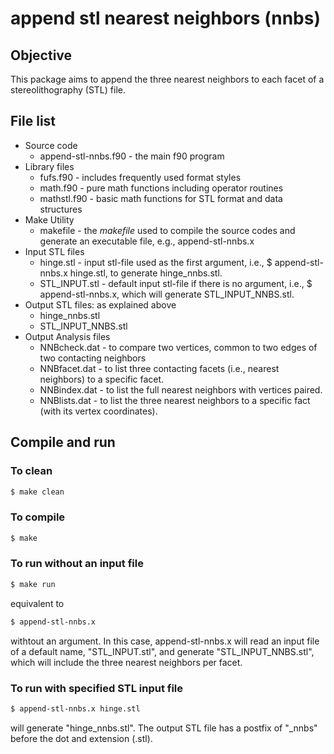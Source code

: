 # append stl nearest neighbors (nnbs)
## Objective
This package aims to append the three nearest neighbors to each facet of a stereolithography (STL) file.

## File list
- Source code
  - append-stl-nnbs.f90 - the main f90 program 
- Library files
  - fufs.f90 - includes frequently used format styles
  - math.f90 - pure math functions including operator routines
  - mathstl.f90 - basic math functions for STL format and data structures
- Make Utility 
  - makefile - the _makefile_ used to compile the source codes and generate an executable file, e.g., append-stl-nnbs.x
- Input STL files
  - hinge.stl - input stl-file used as the first argument, i.e., $ append-stl-nnbs.x hinge.stl, to generate hinge_nnbs.stl.
  - STL_INPUT.stl - default input stl-file if there is no argument, i.e., $ append-stl-nnbs.x, which will generate STL_INPUT_NNBS.stl.
- Output STL files: as explained above
  - hinge_nnbs.stl
  - STL_INPUT_NNBS.stl
- Output Analysis files
  - NNBcheck.dat - to compare two vertices, common to two edges of two contacting neighbors
  - NNBfacet.dat - to list three contacting facets (i.e., nearest neighbors) to a specific facet.
  - NNBindex.dat - to list the full nearest neighbors with vertices paired. 
  - NNBlists.dat - to list the three nearest neighbors to a specific fact (with its vertex coordinates).
  
## Compile and run
### To clean 
```bash
$ make clean 
``` 
### To compile
```bash
$ make 
```
### To run without an input file
```bash
$ make run 
```
equivalent to  
```bash
$ append-stl-nnbs.x  
```
withtout an argument. In this case, append-stl-nnbs.x will read an input file of a default name, "STL_INPUT.stl", and generate  "STL_INPUT_NNBS.stl", which will include the three nearest neighbors per facet. 

###  To run with specified STL input file
```bash
$ append-stl-nnbs.x hinge.stl 
```
will generate "hinge_nnbs.stl". The output STL file has a postfix of "\_nnbs" before the dot and extension (.stl). 

